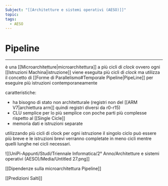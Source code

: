 ```yaml
---
Subject: "[[Architetture e sistemi operativi (AESO)]]"
topic: 
tags:
  - AESO
---
```

# Pipeline
---
è una [[Microarchitetture|microarchitettura]] a più cicli di _clock_ ovvero ogni [[Istruzioni Machina|istruzione]] viene eseguita più cicli di _clock_  ma utilizza il concetto di [[Forme di Parallelismo#Temporale Pipeline|PipeLine]] per eseguire più istruzioni contemporaneamente

caratteristiche:

- ha bisogno di stato non architetturale (registri non del [[ARM V7|archiettura arm]] quindi registri diversi da r0-r15)
- CLU semplice per lo più semplice con poche parti più complesse rispetto al [[Single Cicle]]
- memoria dati e istruzioni separate

utilizzando più cicli di clock per ogni istruzione il singolo ciclo può essere più breve e le istruzioni brevi verranno completate in meno cicli mentre quelli lunghe nei cicli necessari.

![[UniPi-Appunti/Studi/Triennale Informatica/2° Anno/Architetture e sistemi operativi (AESO)/Media/Untitled 27.png]]

[[Dipendenze sulla microarchitettura Pipeline]]

[[Predizioni Salti]]
